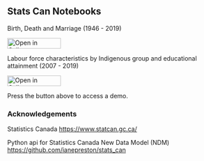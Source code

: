 ## Stats Can Notebooks

Birth, Death and Marriage (1946 - 2019)

<a href="http://tinyurl.com/y9d48r9n" target="_parent"><img src="https://raw.githubusercontent.com/callysto/curriculum-notebooks/master/open-in-callysto-button.svg?sanitize=true" width="123" height="24" alt="Open in Callysto"/></a>

Labour force characteristics by Indigenous group and educational attainment (2007 - 2019)

<a href="http://tinyurl.com/y7fnd3xw" target="_parent"><img src="https://raw.githubusercontent.com/callysto/curriculum-notebooks/master/open-in-callysto-button.svg?sanitize=true" width="123" height="24" alt="Open in Callysto"/></a>

Press the button above to access a demo. 

### Acknowledgements 

Statistics Canada https://www.statcan.gc.ca/ 

Python api for Statistics Canada New Data Model (NDM) https://github.com/ianepreston/stats_can
